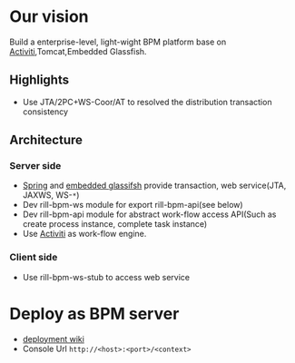 # Our vision #
Build a enterprise-level, light-wight BPM platform base on [Activiti](http://www.activiti.org/),Tomcat,Embedded Glassfish.

## Highlights ##
  * Use JTA/2PC+WS-Coor/AT to resolved the distribution transaction consistency
## Architecture ##

### Server side ###
  * [Spring](http://www.springsource.org/) and [embedded glassifsh](http://glassfish.java.net/) provide transaction, web service(JTA, JAXWS, WS-`*`)
  * Dev rill-bpm-ws module for export rill-bpm-api(see below)
  * Dev rill-bpm-api module for abstract work-flow access API(Such as create process instance, complete task instance)
  * Use [Activiti](http://www.activiti.org/) as work-flow engine.

### Client side ###
  * Use rill-bpm-ws-stub to access web service

# Deploy as BPM server #
  * [deployment wiki](http://code.google.com/p/rill-bpm-api/wiki/ReleaseNotesUseAsEngineServer)
  * Console Url `http://<host>:<port>/<context>`